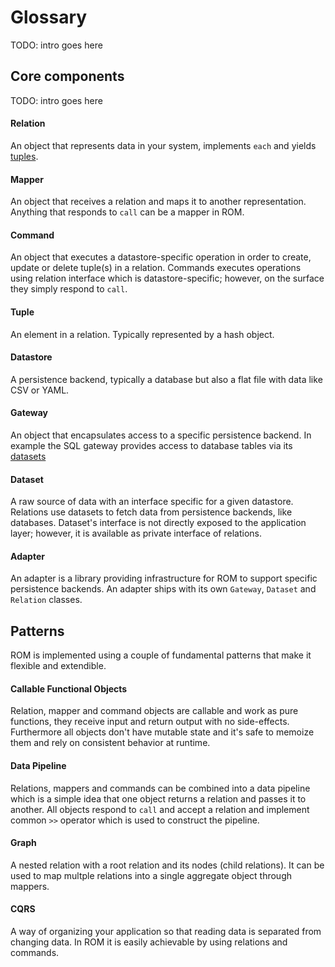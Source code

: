 # Glossary

TODO: intro goes here

## Core components

TODO: intro goes here

#### Relation

An object that represents data in your system, implements `each` and yields
[tuples](#Tuple).

#### Mapper

An object that receives a relation and maps it to another representation. Anything
that responds to `call` can be a mapper in ROM.

#### Command

An object that executes a datastore-specific operation in order to create, update
or delete tuple(s) in a relation. Commands executes operations using relation
interface which is datastore-specific; however, on the surface they simply respond
to `call`.

#### Tuple

An element in a relation. Typically represented by a hash object.

#### Datastore

A persistence backend, typically a database but also a flat file with data like
CSV or YAML.

#### Gateway

An object that encapsulates access to a specific persistence backend. In example
the SQL gateway provides access to database tables via its [datasets](#Dataset)

#### Dataset

A raw source of data with an interface specific for a given datastore. Relations
use datasets to fetch data from persistence backends, like databases. Dataset's
interface is not directly exposed to the application layer; however, it is
available as private interface of relations.

#### Adapter

An adapter is a library providing infrastructure for ROM to support specific
persistence backends. An adapter ships with its own `Gateway`, `Dataset` and
`Relation` classes.

## Patterns

ROM is implemented using a couple of fundamental patterns that make it flexible
and extendible.

#### Callable Functional Objects

Relation, mapper and command objects are callable and work as pure functions,
they receive input and return output with no side-effects. Furthermore all objects
don't have mutable state and it's safe to memoize them and rely on consistent
behavior at runtime.

#### Data Pipeline

Relations, mappers and commands can be combined into a data pipeline which is a
simple idea that one object returns a relation and passes it to another. All objects
respond to `call` and accept a relation and implement common `>>` operator which
is used to construct the pipeline.

#### Graph

A nested relation with a root relation and its nodes (child relations). It can
be used to map multple relations into a single aggregate object through mappers.

#### CQRS

A way of organizing your application so that reading data is separated from
changing data. In ROM it is easily achievable by using relations and commands.
